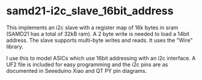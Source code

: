 # samd21-i2c_slave_16bit_address
This implements an i2c slave with a register map of 16k bytes in sram (SAMD21 has a total of 32kB ram). A 2 byte write is needed to load a 14bit address. The slave supports multi-byte writes and reads. It uses the "Wire" library.

I use this to model ASICs which use 16bit addressing with an i2c interface. A UF2 file is included for easy programming and the i2c pins are as documented in Seeeduino Xiao and QT PY pin diagrams.
